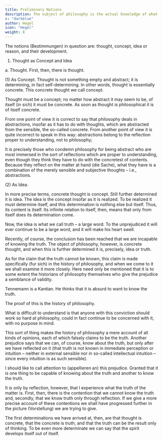 ```yaml
---
title: Preliminary Notions
description: The subject of philosophy is the actual knowledge of what truly is.
c: "darkblue"
author: Hegel
icon: "Hegel"
weight: 8
---
```





The notions (Bestimmungen) in question are: thought, concept, idea or reason, and their development.

1. Thought as Concept and Idea

a. Thought. First, then, there is thought.

(1) As Concept. Thought is not something empty and abstract; it is determining, in fact self-determining. In other words, thought is essentially concrete. This concrete thought we call concept. 

Thought must be a concept; no matter how abstract it may seem to be, of itself (in sich) it must be concrete. As soon as thought is philosophical it is of itself concrete. 

From one point of view it is correct to say that philosophy deals in abstractions, insofar as it has to do with thoughts, which are abstracted from the sensible, the so-called concrete. From another point of view it is quite incorrect to speak in this way: abstractions belong to the reflection proper to understanding, not to philosophy; 

It is precisely those who condemn philosophy for being abstract who are most immersed in the sort of reflections which are proper to understanding, even though they think they have to do with the concretest of contents. Because they reflect on the matter at hand (die Sache), what they have is a combination of the merely sensible and subjective thoughts – i.e., abstractions.

(2) As Idea. 

In more precise terms, concrete thought is concept. Still further determined it is idea. The idea is the concept insofar as it is realized. To be realized it must determine itself, and this determination is nothing else but itself. Thus, its content is itself. Its infinite relation to itself, then, means that only from itself does its determination come.

Now, the idea is what we call truth – a large word. To the unprejudiced it will ever continue to be a large word, and it will make his heart swell. 

Recently, of course, the conclusion has been reached that we are incapable of knowing the truth. The object of philosophy, however, is concrete thought, and when this is further determined it is, precisely, idea or truth. 

As for the claim that the truth cannot be known, this claim is made specifically (fur sich) in the history of philosophy, and when we come to it we shall examine it more closely. Here need only be mentioned that it is to some extent the historians of philosophy themselves who give the prejudice a semblance of validity. 

Tennemann is a Kantian. He thinks that it is absurd to want to know the truth.

The proof of this is the history of philosophy. 

What is difficult to understand is that anyone with this conviction should work so hard at philosophy, could in fact continue to be concerned with it, with no purpose in mind. 

This sort of thing makes the history of philosophy a mere account of all kinds of opinions, each of which falsely claims to be the truth. Another prejudice says that we can, of course, know about the truth, but only after we have reflected on it (that truth is not known in immediate perception or intuition – neither in external sensible nor in so-called intellectual intuition – since every intuition is as such sensible). 

I should like to call attention to (appellieren an) this prejudice. Granted that it is one thing to be capable of knowing about the truth and another to know the truth. 

It is only by reflection, however, that I experience what the truth of the matter is. First, then, there is the contention that we cannot know the truth and, secondly, that we know truth only through reflection. If we give a more precise account of these contentions we shall have progressed further in the picture (Vorstellung) we are trying to give.

The first determinations we have arrived at, then, are that thought is concrete, that the concrete is truth, and that the truth can be the result only of thinking. To be even more determinate we can say that the spirit develops itself out of itself.

